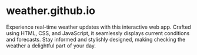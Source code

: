 # weather.github.io
Experience real-time weather updates with this interactive web app. Crafted using HTML, CSS, and JavaScript, it seamlessly displays current conditions and forecasts. Stay informed and stylishly designed, making checking the weather a delightful part of your day.
